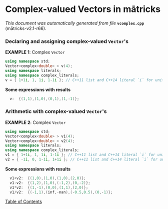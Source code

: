 
# Complex-valued Vectors in mātricks
_This document was automatically generated from file_ **`vcomplex.cpp`** (mātricks-v2.1-r66).

### Declaring and assigning complex-valued `Vector`'s


**EXAMPLE 1**: Complex  `Vector` 
```C++
using namespace std;
Vector<complex<double> > v(4);
using namespace literals;
using namespace complex_literals;
v = { 1+1i, 1, 1i, 1-1i }; // C++11 list and C++14 literal `i` for unit imaginary 
```

**Some expressions with results**
```C++
  v:  {(1,1),(1,0),(0,1),(1,-1)}; 
```

### Arithmetic with complex-valued `Vector`'s


**EXAMPLE 2**: Complex  `Vector` 
```C++
using namespace std;
Vector<complex<double> > v1(4);
Vector<complex<double> > v2(4);
using namespace literals;
using namespace complex_literals;
v1 = { 1+1i, 1, 1i, 1-1i }; // C++11 list and C++14 literal `i` for unit imaginary 
v2 = { -1i, 0, 1-1i, 1+1i }; // C++11 list and C++14 literal `i` for unit imaginary 
```

**Some expressions with results**
```C++
  v1+v2:  {(1,0),(1,0),(1,0),(2,0)}; 
  v1-v2:  {(1,2),(1,0),(-1,2),(0,-2)}; 
  v1*v2:  {(1,-1),(0,0),(1,1),(2,0)}; 
  v1/v2:  {(-1,1),(inf,-nan),(-0.5,0.5),(0,-1)}; 
```


[Table of Contents](README.md)
